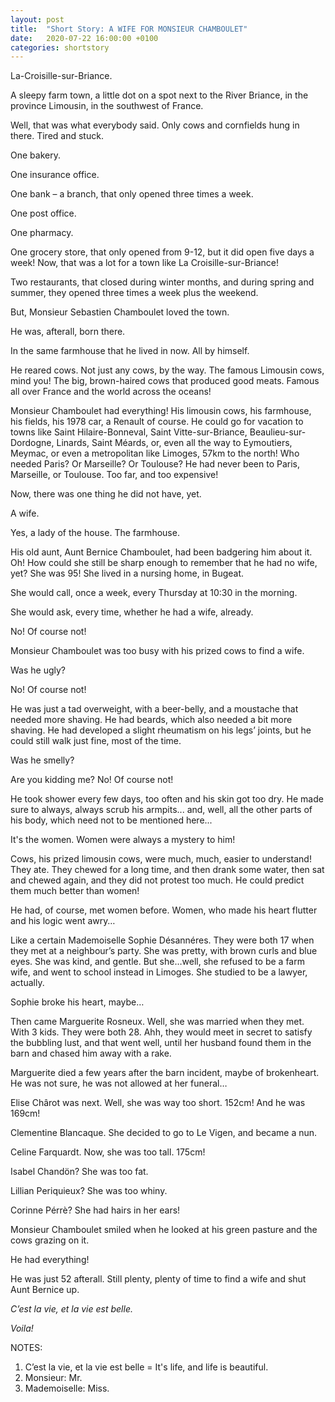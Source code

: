 ```yaml
---
layout: post
title:  "Short Story: A WIFE FOR MONSIEUR CHAMBOULET"
date:   2020-07-22 16:00:00 +0100
categories: shortstory
---
```


La-Croisille-sur-Briance.
 
A sleepy farm town, a little dot on a spot next to the River Briance, in the province Limousin, in the southwest of France.

Well, that was what everybody said. Only cows and cornfields hung in there. Tired and stuck.

One bakery.
 
One insurance office.
 
One bank – a branch, that only opened three times a week.
 
One post office.
 
One pharmacy.
 
One grocery store, that only opened from 9-12, but it did open five days a week! Now, that was a lot for a town like La Croisille-sur-Briance!
 
Two restaurants, that closed during winter months, and during spring and summer, they opened three times a week plus the weekend.
 
But, Monsieur Sebastien Chamboulet loved the town.
 
He was, afterall, born there.
 
In the same farmhouse that he lived in now. All by himself.
 
He reared cows. Not just any cows, by the way. The famous Limousin cows, mind you! The big, brown-haired cows that produced good meats. Famous all over France and the world across the oceans!
 
Monsieur Chamboulet had everything! His limousin cows, his farmhouse, his fields, his 1978 car, a Renault of course. He could go for vacation to towns like Saint Hilaire-Bonneval, Saint Vitte-sur-Briance, Beaulieu-sur-Dordogne, Linards, Saint Méards, or, even all the way to Eymoutiers, Meymac, or even a metropolitan like Limoges, 57km to the north! Who needed Paris? Or Marseille? Or Toulouse? He had never been to Paris, Marseille, or Toulouse. Too far, and too expensive!
 
Now, there was one thing he did not have, yet.
 
A wife.
 
Yes, a lady of the house. The farmhouse.
 
His old aunt, Aunt Bernice Chamboulet, had been badgering him about it. Oh! How could she still be sharp enough to remember that he had no wife, yet? She was 95! She lived in a nursing home, in Bugeat.
 
She would call, once a week, every Thursday at 10:30 in the morning.
 
She would ask, every time, whether he had a wife, already.
 
No! Of course not!
 
Monsieur Chamboulet was too busy with his prized cows to find a wife.
 
Was he ugly?
 
No! Of course not!

He was just a tad overweight, with a beer-belly, and a moustache that needed more shaving. He had beards, which also needed a bit more shaving. He had developed a slight rheumatism on his legs’ joints, but he could still walk just fine, most of the time.

Was he smelly?

Are you kidding me? No! Of course not!

He took shower every few days, too often and his skin got too dry. He made sure to always, always scrub his armpits... and, well, all the other parts of his body, which need not to be mentioned here...
 
It's the women. Women were always a mystery to him!
 
Cows, his prized limousin cows, were much, much, easier to understand! They ate. They chewed for a long time, and then drank some water, then sat and chewed again, and they did not protest too much. He could predict them much better than women!
 
He had, of course, met women before. Women, who made his heart flutter and his logic went awry…
 
Like a certain Mademoiselle Sophie Désannéres. They were both 17 when they met at a neighbour’s party. She was pretty, with brown curls and blue eyes. She was kind, and gentle. But she…well, she refused to be a farm wife, and went to school instead in Limoges. She studied to be a lawyer, actually.
 
Sophie broke his heart, maybe…
 
Then came Marguerite Rosneux. Well, she was married when they met. With 3 kids. They were both 28. Ahh, they would meet in secret to satisfy the bubbling lust, and that went well, until her husband found them in the barn and chased him away with a rake.
 
Marguerite died a few years after the barn incident, maybe of brokenheart. He was not sure, he was not allowed at her funeral…

Elise Chârot was next. Well, she was way too short. 152cm! And he was 169cm!
 
Clementine Blancaque. She decided to go to Le Vigen, and became a nun.
 
Celine Farquardt. Now, she was too tall. 175cm!
 
Isabel Chandön? She was too fat.
 
Lillian Periquieux? She was too whiny.
 
Corinne Pérrè? She had hairs in her ears!
 
Monsieur Chamboulet smiled when he looked at his green pasture and the cows grazing on it.
 
He had everything!
 
He was just 52 afterall. Still plenty, plenty of time to find a wife and shut Aunt Bernice up.
 
*C’est la vie, et la vie est belle.*
 
*Voila!*

NOTES:

1. C’est la vie, et la vie est belle = It's life, and life is beautiful.
2. Monsieur: Mr.
3. Mademoiselle: Miss.
